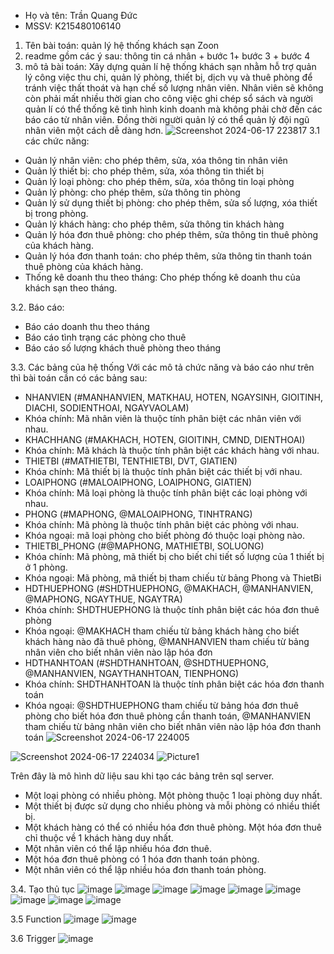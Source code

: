 - Họ và tên: Trần Quang Đức
- MSSV: K215480106140
1. Tên bài toán: quản lý hệ thống khách sạn Zoon
2. readme gồm các ý sau: thông tin cá nhân + bước 1+ bước 3 + bước 4
3. mô tả bài toán: 
Xây dựng quản lí hệ thống khách sạn nhằm hỗ trợ quản lý công việc thu chi, quản lý phòng, thiết bị, dịch vụ và thuê phòng để tránh việc thất thoát và hạn chế số lượng nhân viên. Nhân viên sẽ không còn phải mất nhiều thời gian cho công việc ghi chép sổ sách và người quản lí có thể thống kê tình hình kinh doanh mà không phải chờ đến các báo cáo từ nhân viên. Đồng thời người quản lý có thể quản lý đội ngũ nhân viên một cách dễ dàng hơn.
![Screenshot 2024-06-17 223817](https://github.com/tranduc047/quanlyhethongkhachsanzoon/assets/83036126/c531fab1-5a11-43b8-8935-cf82cbccc764)
3.1 các chức năng:
- Quản lý nhân viên: cho phép thêm, sửa, xóa thông tin nhân viên
- Quản lý thiết bị: cho phép thêm, sửa, xóa thông tin thiết bị
- Quản lý loại phòng: cho phép thêm, sửa, xóa thông tin loại phòng
- Quản lý phòng: cho phép thêm, sửa thông tin phòng
- Quản lý sử dụng thiết bị phòng: cho phép thêm, sửa số lượng, xóa thiết bị trong phòng.
- Quản lý khách hàng: cho phép thêm, sửa  thông tin khách hàng
- Quản lý hóa đơn thuê phòng: cho phép thêm, sửa  thông tin thuê phòng của khách hàng.
- Quản lý hóa đơn thanh toán: cho phép thêm, sửa  thông tin thanh toán thuê phòng của khách hàng.
- Thống kê doanh thu theo tháng: Cho phép thống kê doanh thu của khách sạn theo tháng.

3.2. Báo cáo: 
- Báo cáo doanh thu theo tháng
- Báo cáo tình trạng các phòng cho thuê
- Báo cáo số lượng khách thuê phòng theo tháng


3.3. Các bảng của hệ thống 
Với các mô tả chức năng và báo cáo như trên thì bài toán cần có các bảng sau:
- NHANVIEN (#MANHANVIEN, MATKHAU, HOTEN, NGAYSINH, GIOITINH, DIACHI, SODIENTHOAI, NGAYVAOLAM)
- Khóa chính: Mã nhân viên là thuộc tính phân biệt các nhân viên với nhau.
- KHACHHANG (#MAKHACH, HOTEN, GIOITINH, CMND, DIENTHOAI)
- Khóa chính: Mã khách là thuộc tính phân biệt các khách hàng với nhau.
- THIETBI (#MATHIETBI, TENTHIETBI, DVT, GIATIEN)
- Khóa chính: Mã thiết bị là thuộc tính phân biệt các thiết bị với nhau.
- LOAIPHONG (#MALOAIPHONG, LOAIPHONG, GIATIEN)
- Khóa chính: Mã loại phòng là thuộc tính phân biệt các loại phòng với nhau.
- PHONG (#MAPHONG, @MALOAIPHONG, TINHTRANG)
- Khóa chính: Mã phòng là thuộc tính phân biệt các phòng với nhau.
- Khóa ngoại: mã loại phòng cho biết phòng đó thuộc loại phòng nào.
- THIETBI_PHONG (#@MAPHONG, MATHIETBI, SOLUONG)
- Khóa chính: Mã phòng, mã thiết bị cho biết chi tiết số lượng của 1 thiết bị ở 1 phòng.
- Khóa ngoại: Mã phòng, mã thiết bị tham chiếu từ bảng Phong và ThietBi
- HDTHUEPHONG (#SHDTHUEPHONG, @MAKHACH, @MANHANVIEN, @MAPHONG, NGAYTHUE, NGAYTRA)
- Khóa chính: SHDTHUEPHONG  là thuộc tính phân biệt các hóa đơn thuê phòng
- Khóa ngoại: @MAKHACH tham chiếu từ bảng khách hàng cho biết khách hàng nào đã thuê phòng, @MANHANVIEN tham chiếu từ bảng nhân viên cho biết nhân viên nào lập hóa đơn
- HDTHANHTOAN (#SHDTHANHTOAN, @SHDTHUEPHONG, @MANHANVIEN, NGAYTHANHTOAN, TIENPHONG)
- Khóa chính: SHDTHANHTOAN là thuộc tính phân biệt các hóa đơn thanh toán
- Khóa ngoại: @SHDTHUEPHONG tham chiếu từ bảng hóa đơn thuê phòng cho biết hóa đơn thuê phòng cần thanh toán, @MANHANVIEN tham chiếu từ bảng nhân viên cho biết nhân viên nào lập hóa đơn thanh toán
![Screenshot 2024-06-17 224005](https://github.com/tranduc047/quanlyhethongkhachsanzoon/assets/83036126/835511b1-137b-4302-8807-dc59865c0059)

![Screenshot 2024-06-17 224034](https://github.com/tranduc047/quanlyhethongkhachsanzoon/assets/83036126/65cb2a20-8276-49d8-a220-27167030878b)
![Picture1](https://github.com/tranduc047/quanlyhethongkhachsanzoon/assets/83036126/57bf09aa-7fed-4300-898e-4dfdad6c5ed8)

Trên đây là mô hình dữ liệu sau khi tạo các bảng trên sql server. 
- Một loại phòng có nhiều phòng. Một phòng thuộc 1 loại phòng duy nhất.
- Một thiết bị được sử dụng cho nhiều phòng và mỗi phòng có nhiều thiết bị.
- Một khách hàng có thể có nhiều hóa đơn thuê phòng. Một hóa đơn thuê chỉ thuộc về 1 khách hàng duy nhất.
- Một nhân viên có thể lập nhiều hóa đơn thuê.
- Một hóa đơn thuê phòng có 1 hóa đơn thanh toán phòng.
- Một nhân viên có thể lập nhiều hóa đơn thanh toán phòng.


3.4. Tạo thủ tục
![image](https://github.com/tranduc047/quanlyhethongkhachsanzoon/assets/83036126/8b33d782-7841-4996-9f32-0f26cbf3296c)
![image](https://github.com/tranduc047/quanlyhethongkhachsanzoon/assets/83036126/92844b8b-23ca-4e5f-9153-fe46dcb17ff3)
![image](https://github.com/tranduc047/quanlyhethongkhachsanzoon/assets/83036126/261cfc5c-b885-4743-bf27-ff69dd92e1ce)
![image](https://github.com/tranduc047/quanlyhethongkhachsanzoon/assets/83036126/71b203b5-4168-4e8a-bf54-987710bcb726)
![image](https://github.com/tranduc047/quanlyhethongkhachsanzoon/assets/83036126/95e77792-c6f4-4445-a2fe-da89b6a8e67d)
![image](https://github.com/tranduc047/quanlyhethongkhachsanzoon/assets/83036126/c4715bca-1afb-4438-b6cb-7f7a8837ee76)
![image](https://github.com/tranduc047/quanlyhethongkhachsanzoon/assets/83036126/492ddbaa-8b23-4697-9f13-59e4efe8354f)
![image](https://github.com/tranduc047/quanlyhethongkhachsanzoon/assets/83036126/06f96ce6-2388-4ea5-bf76-80cd7d018229)
![image](https://github.com/tranduc047/quanlyhethongkhachsanzoon/assets/83036126/5e94c271-bdff-4567-8141-a3200da3b348)

3.5 Function 
![image](https://github.com/tranduc047/quanlyhethongkhachsanzoon/assets/83036126/492f67aa-f5dc-4eb0-bcf1-3cd524f2d411)
![image](https://github.com/tranduc047/quanlyhethongkhachsanzoon/assets/83036126/3b7b9ddc-f6cd-4e70-8ba6-96a0974ff199)

3.6 Trigger
![image](https://github.com/tranduc047/quanlyhethongkhachsanzoon/assets/83036126/fb69ff67-bc19-4508-b4c6-cd6241556564)









